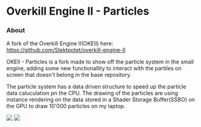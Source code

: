 # Overkill Engine II - Particles

### About
A fork of the Overkill Engine II(OKEII) here:  
https://github.com/Stektpotet/overkill-engine-II

OKEII - Particles is a fork made to show off the particle system in the small engine, adding some new functionallity to interact with the partiles on screen that doesn't belong in the base repository.  

The particle system has a data driven structure to speed up the particle data caluculation pn the CPU. The drawing of the particles are using instance rendering on the data stored in a Shader Storage Buffer(SSBO) on the GPU to draw 10'000 particles on my laptop.

![](https://github.com/JonShard/OKEII-Particles/blob/master/docs/PrettyColors2.gif?raw=true)
![](https://github.com/JonShard/OKEII-Particles/blob/master/docs/PrettyColors4.gif?raw=true)

